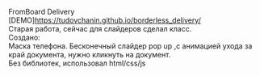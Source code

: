 FromBoard Delivery  
[DEMO]https://tudovchanin.github.io/borderless_delivery/  
Старая работа, сейчас для слайдеров сделал класс.  
Создано:  
Маска телефона. Бесконечный слайдер pop up ,с анимацией ухода за край документа, нужно кликнуть на документ.  
Без библиотек, использовал html/css/js